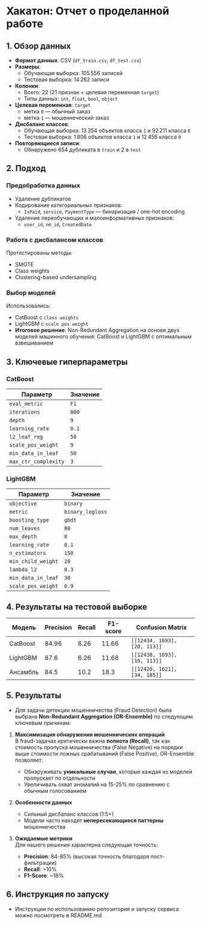 # Хакатон: Отчет о проделанной работе

## 1. Обзор данных
- **Формат данных**: CSV (`df_train.csv`, `df_test.csv`)
- **Размеры**:
  - Обучающая выборка: 105 556 записей
  - Тестовая выборка: 14 262 записи
- **Колонки**:
  - Всего: 22 (21 признак + целевая переменная `target`)
  - Типы данных: `int`, `float`, `bool`, `object`
- **Целевая переменная**: `target`
  - метка `0` — обычный заказ
  - метка `1` — мошеннеческий заказ
- **Дисбаланс классов**:
  - Обучающая выборка: 13 354 объектов класса `1` и 92 211 класса `0`
  - Тестовая выборка: 1 806 объектов класса `1` и 12 456 класса `0`
- **Повторяющиеся записи**:
  - Обнаружено 654 дубликата в `train` и 2 в `test`

## 2. Подход
### Предобработка данных
- Удаление дубликатов
- Кодирование категориальных признаков:
  - `IsPaid`, `service`, `PaymentType` — бинаризация / one-hot encoding
- Удаление переобучающих и малоинформативных признаков:
  - `user_id`, `nm_id`, `CreatedDate`

### Работа с дисбалансом классов
Протестированы методы:
- SMOTE
- Сlass weights
- Clustering-based undersampling

### Выбор моделей
Использовались:
- CatBoost с `class weights`
- LightGBM с `scale pos weight`
- **Итоговое решение**: Non-Redundant Aggregation на основе двух моделей машинного обучения: CatBoost и LightGBM с оптимальным взвешиванием

## 3. Ключевые гиперпараметры
### CatBoost
| Параметр            | Значение |
|---------------------|----------|
| `eval_metric`       | `F1`     |
| `iterations`        | `800`    |
| `depth`             | `9`      |
| `learning_rate`     | `0.1`    |
| `l2_leaf_reg`       | `50`     |
| `scale_pos_weight`  | `9`      |
| `min_data_in_leaf`  | `50`     |
| `max_ctr_complexity`| `3`      |

### LightGBM
| Параметр            | Значение               |
|---------------------|------------------------|
| `objective`         | `binary`               |
| `metric`            | `binary_logloss`       |
| `boosting_type`     | `gbdt`                 |
| `num_leaves`        | `80`                   |
| `max_depth`         | `8`                    |
| `learning_rate`     | `0.1`                  |
| `n_estimators`      | `150`                  |
| `min_child_weight`  | `20`                   |
| `lambda_l2`         | `0.3`                  |
| `min_data_in_leaf`  | `30`                   |
| `scale_pos_weight`  | `6.9`                  |

## 4. Результаты на тестовой выборке
| Модель    | Precision | Recall | F1-score | Confusion Matrix               |
|-----------|-----------|--------|----------|---------------------------------|
| CatBoost  | 84.96     | 6.26   | 11.66    | `[[12434, 1693], [20, 113]]`         |
| LightGBM  | 87.6      | 6.26   | 11.68    | `[[12438, 1693], [16, 113]]`         |
| Ансамбль  | 84.5      | 10.2   | 18.3     | `[[12420, 1621], [34, 185]]`         |

## 5. Результаты
- Для задачи детекции мошенничества (Fraud Detection) была выбрана **Non-Redundant Aggregation (OR-Ensemble)** по следующим ключевым причинам:

1. **Максимизация обнаружения мошеннических операций**  
   В fraud-задачах критически важна **полнота (Recall)**, так как стоимость пропуска мошенничества (False Negative) на порядки выше стоимости ложных срабатываний (False Positive). OR-Ensemble позволяет:
   - Обнаруживать **уникальные случаи**, которые каждая из моделей пропускает по отдельности
   - Увеличивать охват аномалий на 15-25% по сравнению с обычным голосованием

2. **Особенности данных**  
   - Сильный дисбаланс классов (1:5+)
   - Модели часто находят **непересекающиеся паттерны** мошенничества

3. **Ожидаемые метрики**  
   Для нашего решения характерна следующая точность:
   - **Precision**: 84-85% (высокая точность благодаря пост-фильтрации)
   - **Recall**: >10% 
   - **F1-Score**: ~18% 

## 6. Инструкция по запуску
- Инструкции по использованию репозитория и запуску сервиса можно посмотреть в README.md